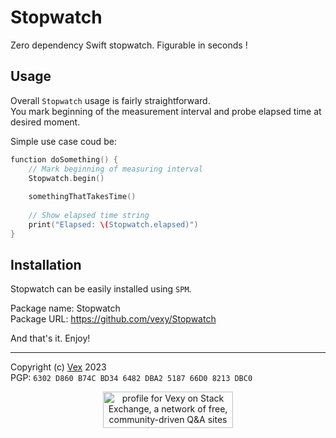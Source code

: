 # Stopwatch

Zero dependency Swift stopwatch. Figurable in seconds !

## Usage
Overall `Stopwatch` usage is fairly straightforward.  
You mark beginning of the measurement interval and probe elapsed time at desired moment.  

Simple use case coud be:
```Swift
function doSomething() {
    // Mark beginning of measuring interval
    Stopwatch.begin()
    
    somethingThatTakesTime()
    
    // Show elapsed time string
    print("Elapsed: \(Stopwatch.elapsed)")
}
```
## Installation
Stopwatch can be easily installed using `SPM`.  

Package name: Stopwatch  
Package URL: https://github.com/vexy/Stopwatch  

And that's it. Enjoy!

---  
Copyright (c) [Vex](https://github.com/vexy) 2023  
PGP: `6302 D860 B74C BD34 6482 DBA2 5187 66D0 8213 DBC0`  

<p align="center">
    <a href="https://stackexchange.com/users/215166"><img src="https://stackexchange.com/users/flair/215166.png?theme=clean" width="208" height="58" alt="profile for Vexy on Stack Exchange, a network of free, community-driven Q&amp;A sites" title="profile for Vexy on Stack Exchange, a network of free, community-driven Q&amp;A sites">
    </a>
</p>

